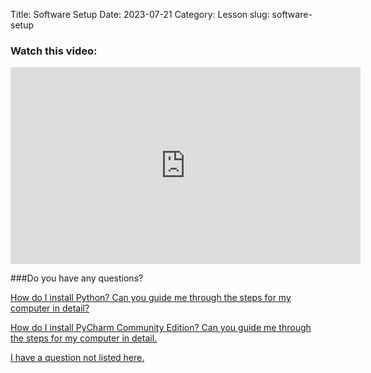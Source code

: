 Title: Software Setup
Date: 2023-07-21
Category: Lesson
slug: software-setup



### Watch this video:
<iframe width="560" height="315" src="https://www.youtube.com/embed/ asdf" title="YouTube video player" frameborder="0" allow="accelerometer; autoplay; clipboard-write; encrypted-media; gyroscope; picture-in-picture; web-share" allowfullscreen></iframe>

###Do you have any questions?

[How do I install Python? Can you guide me through the steps for my computer in detail?](installing-python.html)

[How do I install PyCharm Community Edition? Can you guide me through the steps for my computer in detail.](installing-pycharm-community-edition.html)

[I have a question not listed here.](so-you-have-a-question-that-wasnt-listed.html)



